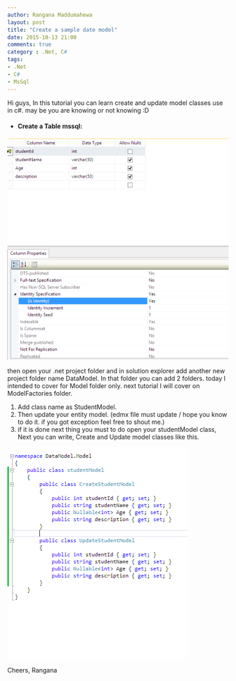 ```yaml
---
author: Rangana Maddumahewa
layout: post
title: "Create a sample date model"
date: 2015-10-13 21:00
comments: true
category : .Net, C#
tags:
- .Net
- C#
- MsSql
---
```


Hi guys, 
	In this tutorial you can learn create and update model classes use in c#.
	may be you are knowing or not knowing :D 

- #### Create a Table mssql: 

[![Create Student Table](https://github.com/rbasehewa/rbasehewa.github.io/blob/master/images/image1.png)](#features)


then open your .net project folder and in solution explorer add another new project folder name DataModel. In that folder you can add 2 folders.
today I intended to cover for Model folder only. next tutorial I will cover on ModelFactories folder.

1. Add class name as StudentModel.
2. Then update your entity model. (edmx file must update / hope you know to do it. if you got exception feel free to shout me.)
3. if it is done next thing you must to do open your studentModel class, Next you can write, Create and Update model classes like this.

[![Create Student Table](https://github.com/rbasehewa/rbasehewa.github.io/blob/master/images/image2.png)](#features)




Cheers,
Rangana
